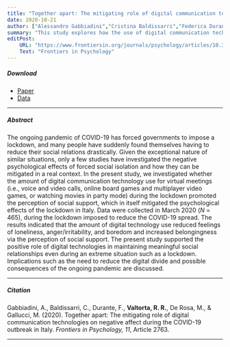 ```yaml
---
title: "Together apart: The mitigating role of digital communication technologies on negative affect during the COVID-19 outbreak in Italy"
date: 2020-10-21
author: ["Alessandro Gabbiadini","Cristina Baldissarri","Federica Durante",<b>Roberta Rosa Valtorta</b>,"Maria De Rosa","Marcello Gallucci"]
summary: "This study explores how the use of digital communication technologies during the COVID-19 lockdown in Italy helped mitigate the negative psychological effects of forced social isolation."
editPost:
    URL: "https://www.frontiersin.org/journals/psychology/articles/10.3389/fpsyg.2020.554678/full"
    Text: "Frontiers in Psychology"
---
```


##### Download

<ul>

<li><a href="together-apart.pdf" target="_blank">Paper</a></li>
<li><a href="https://osf.io/6g89a/" target="_blank">Data</a></li>

</ul>

------------------------------------------------------------------------

##### Abstract

The ongoing pandemic of COVID-19 has forced governments to impose a lockdown, and many people have suddenly found themselves having to reduce their social relations drastically. Given the exceptional nature of similar situations, only a few studies have investigated the negative psychological effects of forced social isolation and how they can be mitigated in a real context. In the present study, we investigated whether the amount of digital communication technology use for virtual meetings (i.e., voice and video calls, online board games and multiplayer video games, or watching movies in party mode) during the lockdown promoted the perception of social support, which in itself mitigated the psychological effects of the lockdown in Italy. Data were collected in March 2020 (*N* = 465), during the lockdown imposed to reduce the COVID-19 spread. The results indicated that the amount of digital technology use reduced feelings of loneliness, anger/irritability, and boredom and increased belongingness via the perception of social support. The present study supported the positive role of digital technologies in maintaining meaningful social relationships even during an extreme situation such as a lockdown. Implications such as the need to reduce the digital divide and possible consequences of the ongoing pandemic are discussed.

------------------------------------------------------------------------

##### Citation

Gabbiadini, A., Baldissarri, C., Durante, F., **Valtorta, R. R.**, De Rosa, M., & Gallucci, M. (2020). Together apart: The mitigating role of digital communication technologies on negative affect during the COVID-19 outbreak in Italy. *Frontiers in Psychology, 11*, Article 2763.

------------------------------------------------------------------------

